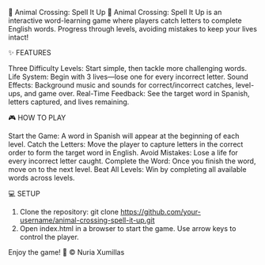 🐻 Animal Crossing: Spell It Up 🎉
Animal Crossing: Spell It Up is an interactive word-learning game where players catch letters to complete English words. Progress through levels, avoiding mistakes to keep your lives intact!

✨ FEATURES

Three Difficulty Levels: Start simple, then tackle more challenging words.
Life System: Begin with 3 lives—lose one for every incorrect letter.
Sound Effects: Background music and sounds for correct/incorrect catches, level-ups, and game over.
Real-Time Feedback: See the target word in Spanish, letters captured, and lives remaining.

🎮 HOW TO PLAY

Start the Game: A word in Spanish will appear at the beginning of each level.
Catch the Letters: Move the player to capture letters in the correct order to form the target word in English.
Avoid Mistakes: Lose a life for every incorrect letter caught.
Complete the Word: Once you finish the word, move on to the next level.
Beat All Levels: Win by completing all available words across levels.


💻 SETUP
1. Clone the repository:
 git clone https://github.com/your-username/animal-crossing-spell-it-up.git
2. Open index.html in a browser to start the game. Use arrow keys to control the player.


Enjoy the game! 🐾
© Nuria Xumillas
